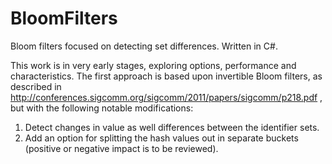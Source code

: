 # BloomFilters
Bloom filters focused on detecting set differences. Written in C#.

This work is in very early stages, exploring options, performance and characteristics.  The first approach is based upon invertible Bloom filters, as described in http://conferences.sigcomm.org/sigcomm/2011/papers/sigcomm/p218.pdf , but with the following notable modifications:

1. Detect changes in value as well differences between the identifier sets.
2. Add an option for splitting the hash values out in separate buckets (positive or negative impact is to be reviewed).
